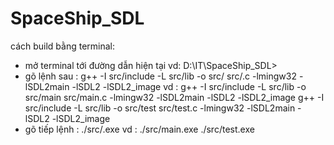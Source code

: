 # SpaceShip_SDL



cách build bằng terminal:
+ mở terminal tới đường dẫn hiện tại vd: D:\IT\SpaceShip_SDL>
+ gõ lệnh sau : g++ -I src/include  -L src/lib -o src/<fileBienDich> src/<fileBienDich>.c -lmingw32 -lSDL2main -lSDL2 -lSDL2_image
vd : g++ -I src/include  -L src/lib -o src/main src/main.c -lmingw32 -lSDL2main -lSDL2 -lSDL2_image
    g++ -I src/include  -L src/lib -o src/test src/test.c -lmingw32 -lSDL2main -lSDL2 -lSDL2_image
+ gõ tiếp lệnh : ./src/<fileBienDich>.exe 
vd : ./src/main.exe
     ./src/test.exe   


